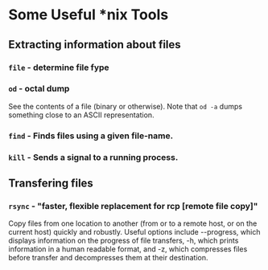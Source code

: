 Some Useful *nix Tools
======================

Extracting information about files
----------------------------------

### `file` - determine file fype

### `od` - octal dump

See the contents of a file (binary or otherwise).  Note that `od -a` dumps
something close to an ASCII representation.


### `find` - Finds files using a given file-name.

### `kill` - Sends a signal to a running process.


Transfering files
-----------------

### `rsync` - "faster, flexible replacement for rcp [remote file copy]" 

Copy files from one location to another (from or to a remote host, or on the current host) 
quickly and robustly. Useful options include --progress, which displays
information on the progress of file transfers, -h, which  prints information in a
human readable format, and -z, which compresses files before transfer and decompresses
them at their destination.
